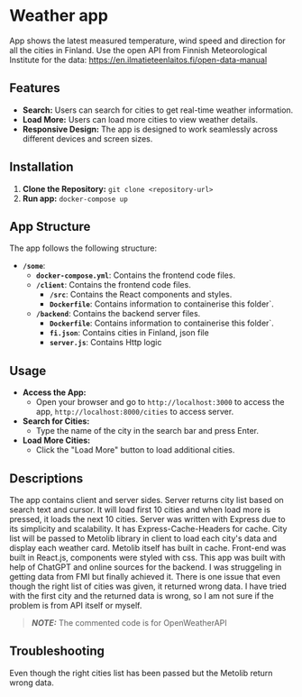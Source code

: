 
# Weather app
App shows the latest measured temperature, wind speed and direction for all the
cities in Finland. Use the open API from Finnish Meteorological Institute for the
data: https://en.ilmatieteenlaitos.fi/open-data-manual

## Features
-   **Search:** Users can search for cities to get real-time weather information.
-   **Load More:** Users can load more cities to view weather details.
-   **Responsive Design:** The app is designed to work seamlessly across different devices and screen sizes.

## Installation
1.  **Clone the Repository:**
    `git clone <repository-url>`
2.  **Run app:**
    `docker-compose up`  

## App Structure
The app follows the following structure:
-   **`/some`**:
	-    **`docker-compose.yml`**: Contains the frontend code files.
	-   **`/client`**: Contains the frontend code files.
	    -   **`/src`**: Contains the React components and styles.
	    -   **`Dockerfile`**: Contains information to containerise this folder`.
	-   **`/backend`**: Contains the backend server files.
	    -   **`Dockerfile`**: Contains information to containerise this folder`.
	    -   **`fi.json`**: Contains cities in Finland, json file
	    -   **`server.js`**: Contains Http logic

## Usage
-   **Access the App:**
    -   Open your browser and go to `http://localhost:3000` to access the app, `http://localhost:8000/cities` to access server.
-   **Search for Cities:**
    -   Type the name of the city in the search bar and press Enter.
-   **Load More Cities:**
    -   Click the "Load More" button to load additional cities.

## Descriptions
The app contains client and server sides. 
Server returns city list based on search text and cursor. It will load first 10 cities and when load more is pressed, it loads the next 10 cities. Server was written with Express due to its simplicity and scalability. It has Express-Cache-Headers  for cache.
City list will be passed to Metolib library in client to load each city's data and display each weather card. Metolib itself has built in cache. Front-end was built in React.js, components were styled with css.
This app was built with help of ChatGPT and online sources for the backend. I was struggeling in getting data from FMI but finally achieved it. There is one issue that even though the right list of cities was given, it returned wrong data. I have tried with the first city and the returned data is wrong, so I am not sure if the problem is from API itself or myself. 
 
> **_NOTE:_**  The commented code is for OpenWeatherAPI

## Troubleshooting
Even though the right cities list has been passed but the Metolib return wrong data.

